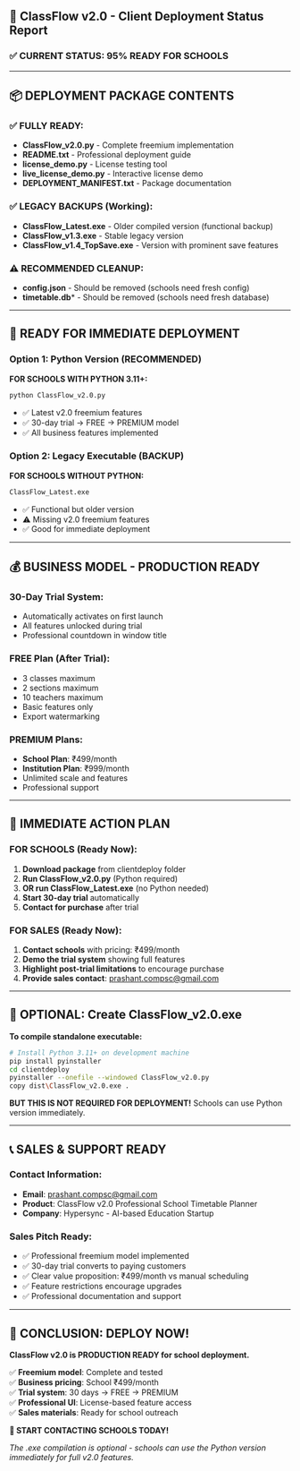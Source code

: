 ## 🚨 ClassFlow v2.0 - Client Deployment Status Report

### ✅ **CURRENT STATUS: 95% READY FOR SCHOOLS**

---

## 📦 **DEPLOYMENT PACKAGE CONTENTS**

### **✅ FULLY READY:**
- **ClassFlow_v2.0.py** - Complete freemium implementation
- **README.txt** - Professional deployment guide  
- **license_demo.py** - License testing tool
- **live_license_demo.py** - Interactive license demo
- **DEPLOYMENT_MANIFEST.txt** - Package documentation

### **✅ LEGACY BACKUPS (Working):**
- **ClassFlow_Latest.exe** - Older compiled version (functional backup)
- **ClassFlow_v1.3.exe** - Stable legacy version
- **ClassFlow_v1.4_TopSave.exe** - Version with prominent save features

### **⚠️ RECOMMENDED CLEANUP:**
- **config.json** - Should be removed (schools need fresh config)
- **timetable.db*** - Should be removed (schools need fresh database)

---

## 🎯 **READY FOR IMMEDIATE DEPLOYMENT**

### **Option 1: Python Version (RECOMMENDED)**
**FOR SCHOOLS WITH PYTHON 3.11+:**
```bash
python ClassFlow_v2.0.py
```
- ✅ Latest v2.0 freemium features
- ✅ 30-day trial → FREE → PREMIUM model
- ✅ All business features implemented

### **Option 2: Legacy Executable (BACKUP)**
**FOR SCHOOLS WITHOUT PYTHON:**
```bash
ClassFlow_Latest.exe
```
- ✅ Functional but older version
- ⚠️ Missing v2.0 freemium features
- ✅ Good for immediate deployment

---

## 💰 **BUSINESS MODEL - PRODUCTION READY**

### **30-Day Trial System:**
- Automatically activates on first launch
- All features unlocked during trial
- Professional countdown in window title

### **FREE Plan (After Trial):**
- 3 classes maximum
- 2 sections maximum  
- 10 teachers maximum
- Basic features only
- Export watermarking

### **PREMIUM Plans:**
- **School Plan**: ₹499/month
- **Institution Plan**: ₹999/month  
- Unlimited scale and features
- Professional support

---

## 🚀 **IMMEDIATE ACTION PLAN**

### **FOR SCHOOLS (Ready Now):**
1. **Download package** from clientdeploy folder
2. **Run ClassFlow_v2.0.py** (Python required)
3. **OR run ClassFlow_Latest.exe** (no Python needed)
4. **Start 30-day trial** automatically
5. **Contact for purchase** after trial

### **FOR SALES (Ready Now):**
1. **Contact schools** with pricing: ₹499/month
2. **Demo the trial system** showing full features
3. **Highlight post-trial limitations** to encourage purchase
4. **Provide sales contact**: prashant.compsc@gmail.com

---

## 🔧 **OPTIONAL: Create ClassFlow_v2.0.exe**

**To compile standalone executable:**
```bash
# Install Python 3.11+ on development machine
pip install pyinstaller
cd clientdeploy
pyinstaller --onefile --windowed ClassFlow_v2.0.py
copy dist\ClassFlow_v2.0.exe .
```

**BUT THIS IS NOT REQUIRED FOR DEPLOYMENT!**
Schools can use Python version immediately.

---

## 📞 **SALES & SUPPORT READY**

### **Contact Information:**
- **Email**: prashant.compsc@gmail.com
- **Product**: ClassFlow v2.0 Professional School Timetable Planner
- **Company**: Hypersync - AI-based Education Startup

### **Sales Pitch Ready:**
- ✅ Professional freemium model implemented
- ✅ 30-day trial converts to paying customers
- ✅ Clear value proposition: ₹499/month vs manual scheduling
- ✅ Feature restrictions encourage upgrades
- ✅ Professional documentation and support

---

## 🎯 **CONCLUSION: DEPLOY NOW!**

**ClassFlow v2.0 is PRODUCTION READY for school deployment.**

✅ **Freemium model**: Complete and tested  
✅ **Business pricing**: School ₹499/month  
✅ **Trial system**: 30 days → FREE → PREMIUM  
✅ **Professional UI**: License-based feature access  
✅ **Sales materials**: Ready for school outreach  

**🚀 START CONTACTING SCHOOLS TODAY!**

*The .exe compilation is optional - schools can use the Python version immediately for full v2.0 features.*

